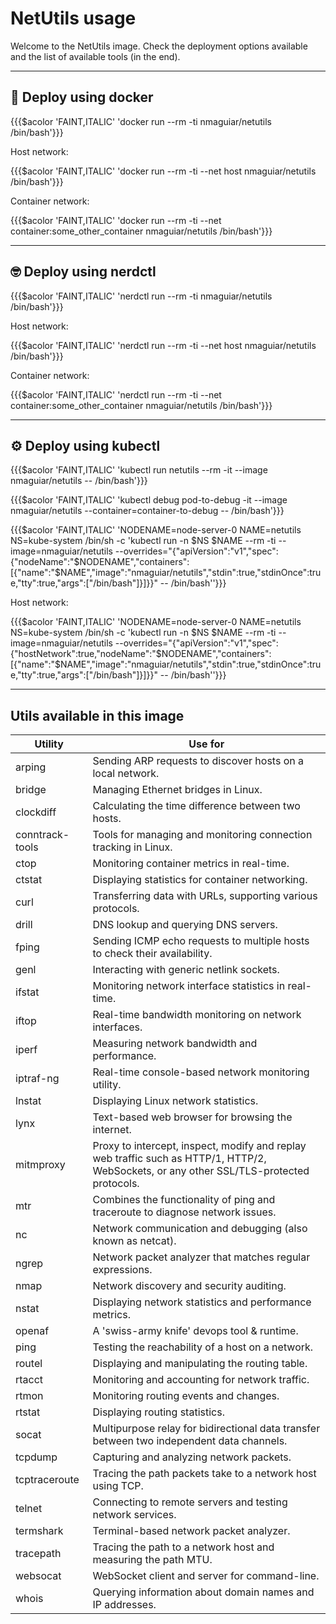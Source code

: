 # NetUtils usage

Welcome to the NetUtils image. Check the deployment options available and the list of available tools (in the end).

---

## 🐳 Deploy using docker

{{{$acolor 'FAINT,ITALIC' 'docker run --rm -ti nmaguiar/netutils /bin/bash'}}}

Host network:

{{{$acolor 'FAINT,ITALIC' 'docker run --rm -ti --net host nmaguiar/netutils /bin/bash'}}}

Container network:

{{{$acolor 'FAINT,ITALIC' 'docker run --rm -ti --net container:some_other_container nmaguiar/netutils /bin/bash'}}}

---

## 🤓 Deploy using nerdctl

{{{$acolor 'FAINT,ITALIC' 'nerdctl run --rm -ti nmaguiar/netutils /bin/bash'}}}

Host network:

{{{$acolor 'FAINT,ITALIC' 'nerdctl run --rm -ti --net host nmaguiar/netutils /bin/bash'}}}

Container network:

{{{$acolor 'FAINT,ITALIC' 'nerdctl run --rm -ti --net container:some_other_container nmaguiar/netutils /bin/bash'}}}

---

## ⚙️  Deploy using kubectl

{{{$acolor 'FAINT,ITALIC' 'kubectl run netutils --rm -it --image nmaguiar/netutils -- /bin/bash'}}}

{{{$acolor 'FAINT,ITALIC' 'kubectl debug pod-to-debug -it --image nmaguiar/netutils --container=container-to-debug -- /bin/bash'}}}

{{{$acolor 'FAINT,ITALIC' 'NODENAME=node-server-0 NAME=netutils NS=kube-system  /bin/sh -c \'kubectl run -n $NS $NAME --rm -ti --image=nmaguiar/netutils  --overrides="{\"apiVersion\":\"v1\",\"spec\":{\"nodeName\":\"$NODENAME\",\"containers\":[{\"name\":\"$NAME\",\"image\":\"nmaguiar/netutils\",\"stdin\":true,\"stdinOnce\":true,\"tty\":true,\"args\":[\"/bin/bash\"]}]}}" -- /bin/bash\''}}}

Host network:

{{{$acolor 'FAINT,ITALIC' 'NODENAME=node-server-0 NAME=netutils NS=kube-system  /bin/sh -c \'kubectl run -n $NS $NAME --rm -ti --image=nmaguiar/netutils  --overrides="{\"apiVersion\":\"v1\",\"spec\":{\"hostNetwork\":true,\"nodeName\":\"$NODENAME\",\"containers\":[{\"name\":\"$NAME\",\"image\":\"nmaguiar/netutils\",\"stdin\":true,\"stdinOnce\":true,\"tty\":true,\"args\":[\"/bin/bash\"]}]}}" -- /bin/bash\''}}}

---

## Utils available in this image

| Utility | Use for |
|---------|---------|
| arping | Sending ARP requests to discover hosts on a local network. |
| bridge | Managing Ethernet bridges in Linux. |
| clockdiff | Calculating the time difference between two hosts. |
| conntrack-tools | Tools for managing and monitoring connection tracking in Linux. |
| ctop | Monitoring container metrics in real-time. |
| ctstat | Displaying statistics for container networking. |
| curl | Transferring data with URLs, supporting various protocols. |
| drill | DNS lookup and querying DNS servers. |
| fping | Sending ICMP echo requests to multiple hosts to check their availability. |
| genl | Interacting with generic netlink sockets. |
| ifstat | Monitoring network interface statistics in real-time. |
| iftop | Real-time bandwidth monitoring on network interfaces. |
| iperf | Measuring network bandwidth and performance. |
| iptraf-ng | Real-time console-based network monitoring utility. |
| lnstat | Displaying Linux network statistics. |
| lynx | Text-based web browser for browsing the internet. |
| mitmproxy | Proxy to intercept, inspect, modify and replay web traffic such as HTTP/1, HTTP/2, WebSockets, or any other SSL/TLS-protected protocols. |
| mtr | Combines the functionality of ping and traceroute to diagnose network issues. |
| nc | Network communication and debugging (also known as netcat). |
| ngrep | Network packet analyzer that matches regular expressions. |
| nmap | Network discovery and security auditing. |
| nstat | Displaying network statistics and performance metrics. |
| openaf | A 'swiss-army knife' devops tool & runtime. |
| ping | Testing the reachability of a host on a network. |
| routel | Displaying and manipulating the routing table. |
| rtacct | Monitoring and accounting for network traffic. |
| rtmon | Monitoring routing events and changes. |
| rtstat | Displaying routing statistics. |
| socat | Multipurpose relay for bidirectional data transfer between two independent data channels. |
| tcpdump | Capturing and analyzing network packets. |
| tcptraceroute | Tracing the path packets take to a network host using TCP. |
| telnet | Connecting to remote servers and testing network services. |
| termshark | Terminal-based network packet analyzer. |
| tracepath | Tracing the path to a network host and measuring the path MTU. |
| websocat | WebSocket client and server for command-line. |
| whois | Querying information about domain names and IP addresses. |


